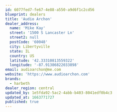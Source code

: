 ```yaml
---
id: 6077fed7-fe67-4e88-a550-a9d6f1c2cd56
blueprint: dealers
title: 'Audio Archon'
dealer_address:
  name: 'Mike Kay'
  street: '1500 S Lancaster Ln'
  street2: null
  postCode: '60048'
  city: Libertyville
  state: IL
  country: US
  latitude: '42.33310813559322'
  longitude: '-87.91386822033898'
email: audioarchon@me.com
website: 'https://www.audioarchon.com'
brands:
  - harbeth
dealer_region: central
updated_by: 1e5fda92-5ac2-4abb-b403-8041edf0b4c3
updated_at: 1663771727
published: true
---
```

